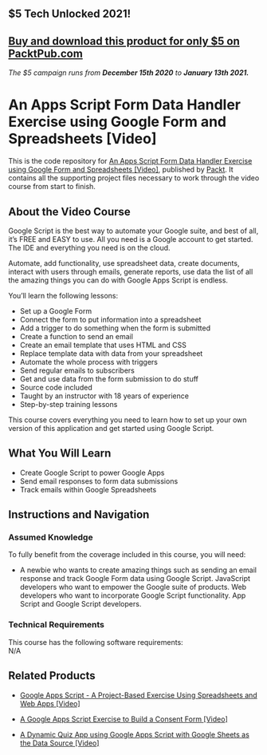 ## $5 Tech Unlocked 2021!
[Buy and download this product for only $5 on PacktPub.com](https://www.packtpub.com/)
-----
*The $5 campaign         runs from __December 15th 2020__ to __January 13th 2021.__*

# An Apps Script Form Data Handler Exercise using Google Form and Spreadsheets [Video]
This is the code repository for [An Apps Script Form Data Handler Exercise using Google Form and Spreadsheets [Video]](https://www.packtpub.com/application-development/apps-script-form-data-handler-exercise-using-google-form-and-spreadsheets-vi), published by [Packt](https://www.packtpub.com/?utm_source=github). It contains all the supporting project files necessary to work through the video course from start to finish.
## About the Video Course
Google Script is the best way to automate your Google suite, and best of all, it’s FREE and EASY to use. All you need is a Google account to get started. The IDE and everything you need is on the cloud.

Automate, add functionality, use spreadsheet data, create documents, interact with users through emails, generate reports, use data the list of all the amazing things you can do with Google Apps Script is endless.

You’ll learn the following lessons:
<ul>
<li>Set up a Google Form</li>
<li>Connect the form to put information into a spreadsheet</li>
<li>Add a trigger to do something when the form is submitted</li>
<li>Create a function to send an email</li>
<li>Create an email template that uses HTML and CSS</li>
<li>Replace template data with data from your spreadsheet</li>
<li>Automate the whole process with triggers</li>
<li>Send regular emails to subscribers </li>
<li>Get and use data from the form submission to do stuff</li>
<li>Source code included</li>
<li>Taught by an instructor with 18 years of experience</li>
<li>Step-by-step training lessons</li>
  </ul>
This course covers everything you need to learn how to set up your own version of this application and get started using Google Script.

<H2>What You Will Learn</H2>
<DIV class=book-info-will-learn-text>
<UL>
<li>Create Google Script to power Google Apps </li>
<li>Send email responses to form data submissions</li>
<li>Track emails within Google Spreadsheets</li></UL></DIV>

## Instructions and Navigation
### Assumed Knowledge
To fully benefit from the coverage included in this course, you will need:<br/>
<DIV class=book-info-will-learn-text>
<UL>
<LI> A newbie who wants to create amazing things such as sending an email response and track Google Form data using Google Script. JavaScript developers who want to empower the Google suite of products. Web developers who want to incorporate Google Script functionality. App Script and Google Script developers.
</LI>
</UL>
<DIV>

### Technical Requirements
This course has the following software requirements:<br/>
N/A

## Related Products
* [Google Apps Script - A Project-Based Exercise Using Spreadsheets and Web Apps [Video]](https://www.packtpub.com/application-development/google-apps-script-project-based-exercise-using-spreadsheets-and-web-apps-vi)

* [A Google Apps Script Exercise to Build a Consent Form [Video]]( https://www.packtpub.com/application-development/google-apps-script-exercise-build-consent-form-video)

* [A Dynamic Quiz App using Google Apps Script with Google Sheets as the Data Source [Video]](https://www.packtpub.com/application-development/dynamic-quiz-app-using-google-apps-script-google-sheets-data-source-video)
